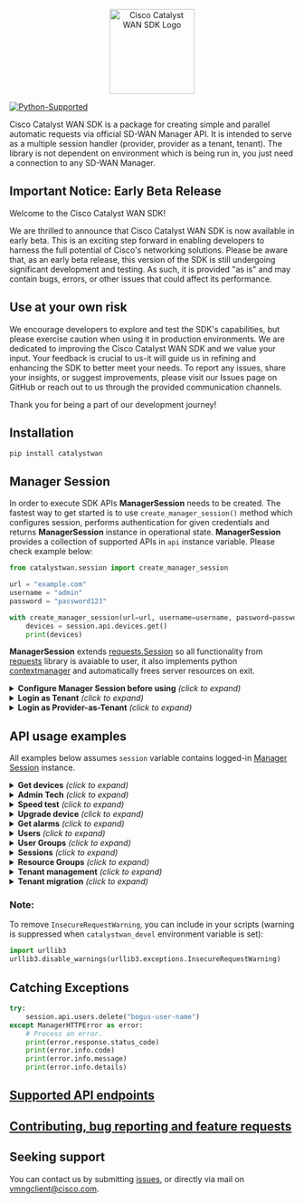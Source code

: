 <p align="center">
  <a href="#"><img src="docs/images/catalystwan.svg" alt="Cisco Catalyst WAN SDK Logo" style="height:150px" />
</p>

[![Python-Supported](https://img.shields.io/static/v1?label=Python&logo=Python&color=3776AB&message=3.8%20|%203.9%20|%203.10%20|%203.11%20|%203.12)](https://www.python.org/)

Cisco Catalyst WAN SDK is a package for creating simple and parallel automatic requests via official SD-WAN Manager API. It is intended to serve as a multiple session handler (provider, provider as a tenant, tenant). The library is not dependent on environment which is being run in, you just need a connection to any SD-WAN Manager.

## Important Notice: Early Beta Release

Welcome to the Cisco Catalyst WAN SDK!

We are thrilled to announce that Cisco Catalyst WAN SDK is now available in early beta. This is an exciting step forward in enabling developers to harness the full potential of Cisco's networking solutions.
Please be aware that, as an early beta release, this version of the SDK is still undergoing significant development and testing. As such, it is provided "as is" and may contain bugs, errors, or other issues that could affect its performance.

## Use at your own risk
We encourage developers to explore and test the SDK's capabilities, but please exercise caution when using it in production environments.  We are dedicated to improving the Cisco Catalyst WAN SDK and we value your input. Your feedback is crucial to us-it will guide us in refining and enhancing the SDK to better meet your needs.
To report any issues, share your insights, or suggest improvements, please visit our Issues page on GitHub or reach out to us through the provided communication channels.

Thank you for being a part of our development journey!

## Installation
```console
pip install catalystwan
```

## Manager Session
In order to execute SDK APIs **ManagerSession** needs to be created. The fastest way to get started is to use `create_manager_session()` method which configures session, performs authentication for given credentials and returns **ManagerSession** instance in operational state. **ManagerSession** provides a collection of supported APIs in `api` instance variable.
Please check example below:

```python
from catalystwan.session import create_manager_session

url = "example.com"
username = "admin"
password = "password123"

with create_manager_session(url=url, username=username, password=password) as session:
    devices = session.api.devices.get()
    print(devices)
```
**ManagerSession** extends [requests.Session](https://requests.readthedocs.io/en/latest/user/advanced/#session-objects) so all functionality from [requests](https://requests.readthedocs.io/en/latest/) library is avaiable to user, it also implements python [contextmanager](https://docs.python.org/3.8/library/contextlib.html#contextlib.contextmanager) and automatically frees server resources on exit.

<details>
    <summary> <b>Configure Manager Session before using</b> <i>(click to expand)</i></summary>

It is possible to configure **ManagerSession** prior sending any request.

```python
from catalystwan.session import ManagerSession

url = "example.com"
username = "admin"
password = "password123"

# configure session using constructor - nothing will be sent to target server yet
session = ManagerSession(url=url, username=username, password=password)
# login and send requests
session.login()
session.get("/dataservice/device")
session.close()
```
When interacting with the SDWAN Manager API without using a context manager, it's important 
to manually execute the `close()` method to release the user session resource.
Ensure that the `close()` method is called after you have finished using the session to maintain optimal resource management and avoid potential errors.

</details>

<details>
    <summary> <b>Login as Tenant</b> <i>(click to expand)</i></summary>

Tenant domain needs to be provided in url together with Tenant credentials.

```python
from catalystwan.session import create_manager_session

url = "tenant.example.com"
username = "tenant_user"
password = "password123"

with create_manager_session(url=url, username=username, password=password) as session:
    print(session.session_type)
```

</details>

<details>
    <summary> <b>Login as Provider-as-Tenant</b> <i>(click to expand)</i></summary>

Tenant `subdomain` needs to be provided as additional argument together with Provider credentials.

```python
from catalystwan.session import create_manager_session

url = "example.com"
username = "provider"
password = "password123"
subdomain = "tenant.example.com"

with create_manager_session(url=url, username=username, password=password, subdomain=subdomain) as session:
    print(session.session_type)
```

</details>



## API usage examples
All examples below assumes `session` variable contains logged-in [Manager Session](#Manager-Session) instance.

<details>
    <summary> <b>Get devices</b> <i>(click to expand)</i></summary>

```python
devices = session.api.devices.get()
```

</details>

<details>
    <summary> <b>Admin Tech</b> <i>(click to expand)</i></summary>

```Python
admin_tech_file = session.api.admin_tech.generate("172.16.255.11")
session.api.admin_tech.download(admin_tech_file)
session.api.admin_tech.delete(admin_tech_file)
```
</details>

<details>
    <summary> <b>Speed test</b> <i>(click to expand)</i></summary>

```python
devices = session.api.devices.get()
speedtest = session.api.speedtest.speedtest(devices[0], devices[1])
```

</details>

<details>
    <summary> <b>Upgrade device</b> <i>(click to expand)</i></summary>

```python
# Prepare devices list
controllers = session.endpoints.configuration_device_inventory.get_device_details('controllers')
vsmarts = controllers.filter(personality=Personality.VSMART)
image = "viptela-20.7.2-x86_64.tar.gz"

# Upload image
session.api.repository.upload_image(image)

# Install software

install_task = session.api.software.install(devices=vsmarts, image=image)

# Check action status
install_task.wait_for_completed()
```

</details>

<details>
    <summary> <b>Get alarms</b> <i>(click to expand)</i></summary>
To get all alarms:

```python
alarms = session.api.alarms.get()
```

To get all not viewed alarms:

```python
not_viewed_alarms = session.api.alarms.get().filter(viewed=False)
```

To get all alarms from past `n` hours:

```python
n = 24
alarms_from_n_hours = session.api.alarms.get(from_time=n)
```

To get all critical alarms from past `n` hours:

```python
n = 48
critical_alarms = session.api.alarms.get(from_time=n).filter(severity=Severity.CRITICAL)
```

</details>

<details>
    <summary> <b>Users</b> <i>(click to expand)</i></summary>

```python
# Get all users
session.api.users.get()

# Create user
new_user = User(username="new_user", password="new_user", group=["netadmin"], description="new user")
session.api.users.create(new_user)

# Update user data
new_user_update = UserUpdateRequest(username="new_user", group=["netadmin", "netops"], locale="en_US", description="updated-new_user-description")
session.api.users.update(new_user_update)

# Update user password
session.api.users.update_password("new_user", "n3W-P4s$w0rd")

# Reset user
session.api.users.reset("new_user")

# Delete user
session.api.users.delete("new_user")

# Get current user authentication type and role
session.api.users.get_auth_type()
session.api.users.get_role()
```

</details>

<details>
    <summary> <b>User Groups</b> <i>(click to expand)</i></summary>

```python
# Get all user groups
session.api.user_groups.get()

# Create user group
group = UserGroup("new_user_group", [])
group.enable_read({"Audit Log", "Alarms"})
group.enable_read_and_write({"Device Inventory"})
session.api.user_groups.create(group)

# Update user group
group.disable({"Alarms"})
session.api.user_groups.update(group)

# Delete user group
session.api.user_groups.delete(group.group_name)
```

</details>

</details>

<details>
    <summary> <b>Sessions</b> <i>(click to expand)</i></summary>

```python
# Get all active sessions
active_sessions = session.api.sessions.get()

# Invalidate sessions for given user
new_user_sessions = active_sessions.filter(raw_username="new_user")
session.api.sessions.invalidate(new_user_sessions)
```

</details>

<details>
    <summary> <b>Resource Groups</b> <i>(click to expand)</i></summary>

```python
# get resource groups
session.api.resource_groups.get()

# create resource group
new_resource_group = ResourceGroup(
    name="new_resource_group",
    desc="Custom Resource Group #1",
    siteIds=[]
)
session.api.resource_groups.create(new_resource_group)

# update resource group
resource_group = session.api.resource_groups.get().filter(name="new_resource_group").single_or_default()
updated_resource_group = ResourceGroupUpdateRequest(
    id=resource_group.id,
    name=resource_group.name,
    desc="Custom Resource Group #1 with updated description and site ids",
    siteIds=[200]
)

# switch to resource group view
session.api.resource_groups.switch("new_resource_group")

# delete resource group
session.api.resource_groups.delete(resource_group.id)
```

</details>

<details>
    <summary> <b>Tenant management</b> <i>(click to expand)</i></summary>

```python
api = session.api.tenant_management
# create tenants
tenants = [
    Tenant(
        name="tenant1",
        org_name="CiscoDevNet",
        subdomain="alpha.bravo.net",
        desc="This is tenant for unit tests",
        edge_connector_enable=True,
        edge_connector_system_ip="172.16.255.81",
        edge_connector_tunnel_interface_name="GigabitEthernet1",
        wan_edge_forecast=1,
    )
]
create_task = api.create(tenants)
create_task.wait_for_completed()
# list all tenants
tenants_data = api.get_all()
# pick tenant from list by name
tenant = tenants_data.filter(name="tenant1").single_or_default()
# get selected tenant id
tenant_id = tenant.tenant_id
# get vsession id of selected tenant
vsessionid = api.vsession_id(tenant_id)
# delete tenant by ids
delete_task = api.delete([tenant_id])
delete_task.wait_for_completed()
# others
api.get_hosting_capacity_on_vsmarts()
api.get_statuses()
api.get_vsmart_mapping()
```
</details>

<details>
    <summary> <b>Tenant migration</b> <i>(click to expand)</i></summary>

```python
from pathlib import Path
from catalystwan.session import create_manager_session
from catalystwan.models.tenant import TenantExport
from catalystwan.workflows.tenant_migration import migration_workflow

tenant = TenantExport(
    name="mango",
    desc="Mango tenant description",
    org_name="Provider Org-Mango Inc",
    subdomain="mango.fruits.com",
    wan_edge_forecast=100,
    migration_key="MangoTenantMigrationKey",   # only for SDWAN Manager >= 20.13
    is_destination_overlay_mt=True,            # only for SDWAN Manager >= 20.13
)

with create_manager_session(url="10.0.1.15", username="st-admin", password="") as origin_session, \
     create_manager_session(url="10.9.0.16", username="mt-provider-admin", password="") as target_session:
    migration_workflow(
        origin_session=origin_session,
        target_session=target_session,
        workdir=Path("workdir"),
        tenant=tenant,
        validator="10.9.12.26"
    )
```

`migration_workflow` performs multi-step migration procedure according to [Migrate Single-Tenant Cisco SD-WAN Overlay to Multitenant Cisco SD-WAN Deployment](https://www.cisco.com/c/en/us/td/docs/routers/sdwan/configuration/system-interface/vedge-20-x/systems-interfaces-book/sdwan-multitenancy.html#concept_sjj_jmm_z4b)


Since 20.13 also MT to ST is supported (just provide suitable origin/target sessions, and `is_destination_overlay_mt` parameter)


Each step of the `migration_workflow` procedure can be executed independently using api methods: `export_tenant`, `download`, `import_tenant`, `store_token`, `migrate_network`

```python
origin_api = origin_session.api.tenant_migration_api
target_api = target_session.api.tenant_migration_api
tenant_file = Path("~/tenant.tar.gz")
token_file = Path("~/tenant-token.txt")
# export
export_task = origin_api.export_tenant(tenant=tenant)
remote_filename = export_task.wait_for_file()
# download
origin_api.download(export_path, remote_filename)
# import
import_task = target_api.import_tenant(export_path, tenant.migration_key)
import_task.wait_for_completed()
# get token
migration_id = import_task.import_info.migration_token_query_params.migration_id
target_api.store_token(migration_id, token_path)
# migrate network
migrate_task = origin_api.migrate_network(token_path)
migrate_task.wait_for_completed()
```
</details>

### Note:
To remove `InsecureRequestWarning`, you can include in your scripts (warning is suppressed when `catalystwan_devel` environment variable is set):
```Python
import urllib3
urllib3.disable_warnings(urllib3.exceptions.InsecureRequestWarning)
```

## Catching Exceptions
```python
try:
    session.api.users.delete("bogus-user-name")
except ManagerHTTPError as error:
    # Process an error.
    print(error.response.status_code)
    print(error.info.code)
    print(error.info.message)
    print(error.info.details)

```

## [Supported API endpoints](https://github.com/cisco-open/cisco-catalyst-wan-sdk/blob/main/ENDPOINTS.md)


## [Contributing, bug reporting and feature requests](https://github.com/cisco-open/cisco-catalyst-wan-sdk/blob/main/CONTRIBUTING.md)

## Seeking support

You can contact us by submitting [issues](https://github.com/cisco-open/cisco-catalyst-wan-sdk/issues), or directly via mail on vmngclient@cisco.com.
